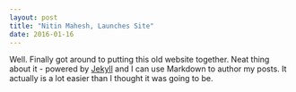 ```yaml
---
layout: post
title: "Nitin Mahesh, Launches Site"
date: 2016-01-16
---
```


Well. Finally got around to putting this old website together. Neat thing about it - powered by [Jekyll](http://jekyllrb.com) and I can use Markdown to author my posts. It actually is a lot easier than I thought it was going to be.
